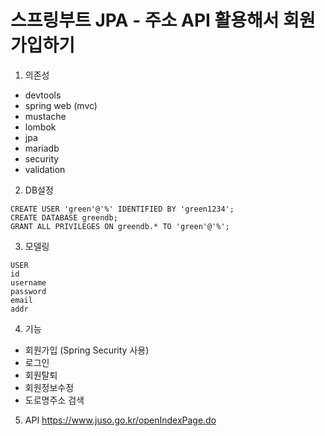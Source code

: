 # 스프링부트 JPA - 주소 API 활용해서 회원가입하기

1. 의존성
- devtools
- spring web (mvc)
- mustache
- lombok
- jpa
- mariadb
- security
- validation


2. DB설정
```
CREATE USER 'green'@'%' IDENTIFIED BY 'green1234';
CREATE DATABASE greendb;
GRANT ALL PRIVILEGES ON greendb.* TO 'green'@'%';
```

3. 모델링
```
USER
id
username
password
email
addr
```

4. 기능
- 회원가입 (Spring Security 사용)
- 로그인
- 회원탈퇴
- 회원정보수정
- 도로명주소 검색

5. API
https://www.juso.go.kr/openIndexPage.do